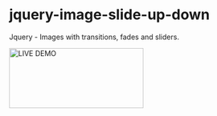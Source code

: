 jquery-image-slide-up-down
==========================

Jquery - Images with transitions, fades and sliders.

<a href="http://embed.plnkr.co/PBknmq/" title="LIVE DEMO by Jason Jenkins, on Flickr"><img src="https://farm8.staticflickr.com/7501/15980693355_84485608c4_o.png" width="267" height="120" alt="LIVE DEMO"></a>
